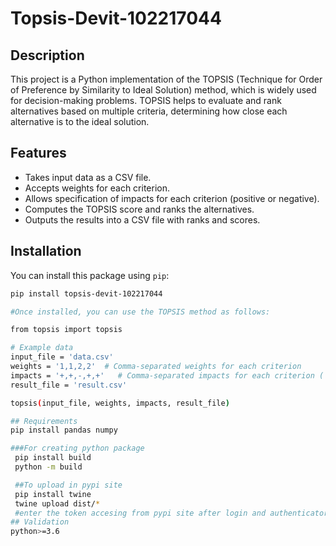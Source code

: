 # Topsis-Devit-102217044

## Description

This project is a Python implementation of the TOPSIS (Technique for Order of Preference by Similarity to Ideal Solution) method, which is widely used for decision-making problems. TOPSIS helps to evaluate and rank alternatives based on multiple criteria, determining how close each alternative is to the ideal solution.

## Features

- Takes input data as a CSV file.
- Accepts weights for each criterion.
- Allows specification of impacts for each criterion (positive or negative).
- Computes the TOPSIS score and ranks the alternatives.
- Outputs the results into a CSV file with ranks and scores.

## Installation

You can install this package using `pip`:

```bash
pip install topsis-devit-102217044

#Once installed, you can use the TOPSIS method as follows:

from topsis import topsis

# Example data
input_file = 'data.csv'
weights = '1,1,2,2'  # Comma-separated weights for each criterion
impacts = '+,+,-,+,+'   # Comma-separated impacts for each criterion ('+' for benefit, '-' for cost)
result_file = 'result.csv'

topsis(input_file, weights, impacts, result_file)

## Requirements
pip install pandas numpy

###For creating python package
 pip install build
 python -m build

 ##To upload in pypi site
 pip install twine
 twine upload dist/* 
 #enter the token accesing from pypi site after login and authenticator from authenticator app the you can add token for specific project
## Validation
python>=3.6



